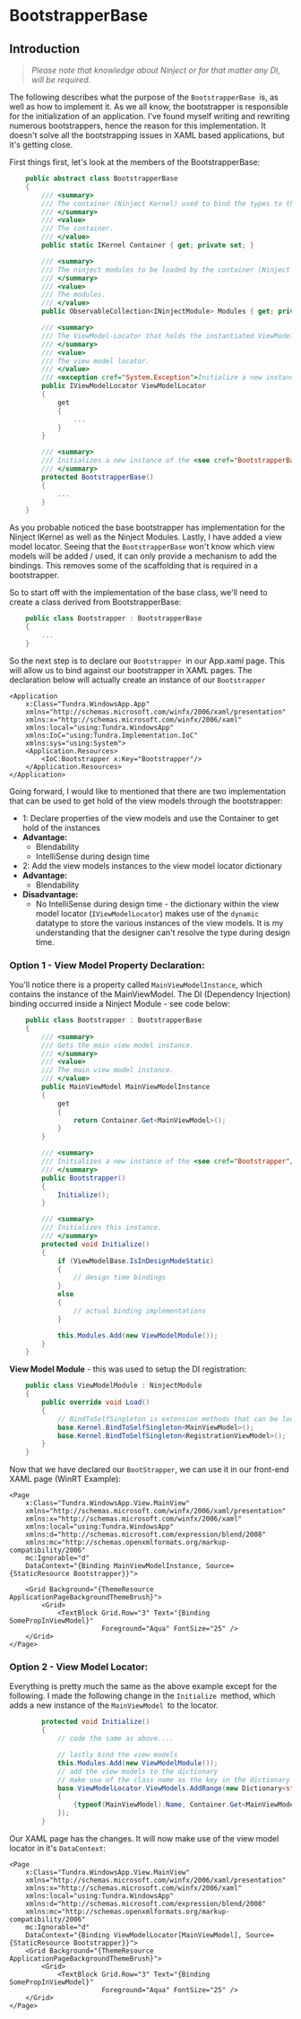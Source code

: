 # BootstrapperBase

## Introduction

> _Please note that knowledge about Ninject or for that matter any DI, will be required._

The following describes what the purpose of the `BootstrapperBase `is, as well as how to implement it. As we all know, the bootstrapper is responsible for the initialization of an application. I've found myself writing and rewriting numerous bootstrappers, hence the reason for this implementation. It doesn't solve all the bootstrapping issues in XAML based applications, but it's getting close. 

First things first, let's look at the members of the BootstrapperBase:
```csharp
    public abstract class BootstrapperBase
    {
        /// <summary>
        /// The container (Ninject Kernel) used to bind the types to the interfaces.
        /// </summary>
        /// <value>
        /// The container.
        /// </value>
        public static IKernel Container { get; private set; }

        /// <summary>
        /// The ninject modules to be loaded by the container (Ninject Kernel)
        /// </summary>
        /// <value>
        /// The modules.
        /// </value>
        public ObservableCollection<INinjectModule> Modules { get; private set; }

        /// <summary>
        /// The ViewModel-Locator that holds the instantiated ViewModels to bind the XAML against.
        /// </summary>
        /// <value>
        /// The view model locator.
        /// </value>
        /// <exception cref="System.Exception">Initialize a new instance of an IKernel (Container) before using the view model locator.</exception>
        public IViewModelLocator ViewModelLocator
        {
            get
            {
                ...
            }
        }

        /// <summary>
        /// Initializes a new instance of the <see cref="BootstrapperBase"/> class.
        /// </summary>
        protected BootstrapperBase()
        {
			...
        }
    }
```
As you probable noticed the base bootstrapper has implementation for the Ninject IKernel as well as the Ninject Modules. Lastly, I have added a view model locator. Seeing that the `BootstrapperBase` won't know which view models will be added / used, it can only provide a mechanism to add the bindings. This removes some of the scaffolding that is required in a bootstrapper.

So to start off with the implementation of the base class, we'll need to create a class derived from BootstrapperBase:
```csharp
    public class Bootstrapper : BootstrapperBase
    {
        ...
    }
```

So the next step is to declare our `Bootstrapper `in our App.xaml page. This will allow us to bind against our bootstrapper in XAML pages. The declaration below will actually create an instance of our `Bootstrapper`
```xaml
<Application
    x:Class="Tundra.WindowsApp.App"
    xmlns="http://schemas.microsoft.com/winfx/2006/xaml/presentation"
    xmlns:x="http://schemas.microsoft.com/winfx/2006/xaml"
    xmlns:local="using:Tundra.WindowsApp"
    xmlns:IoC="using:Tundra.Implementation.IoC"
    xmlns:sys="using:System">
    <Application.Resources>
        <IoC:Bootstrapper x:Key="Bootstrapper"/>
    </Application.Resources>
</Application>
```
Going forward, I would like to mentioned that there are two implementation that can be used to get hold of the view models through the bootstrapper:

+ 1: Declare properties of the view models and use the Container to get hold of the instances
 + **Advantage:**
   + Blendability
   + IntelliSense during design time
+ 2: Add the view models instances to the view model locator dictionary
 + **Advantage:**
   + Blendability
 + **Disadvantage:**
   + No IntelliSense during design time - the dictionary within the view model locator (`IViewModelLocator`) makes use of the `dynamic` datatype to store the various instances of the view models. It is my understanding that the designer can't resolve the type during design time. 

### Option 1 - View Model Property Declaration:
You'll notice there is a property called `MainViewModelInstance`, which contains the instance of the MainViewModel. The DI (Dependency Injection) binding occurred inside a Ninject Module - see code below:
```csharp
    public class Bootstrapper : BootstrapperBase
    {
        /// <summary>
        /// Gets the main view model instance.
        /// </summary>
        /// <value>
        /// The main view model instance.
        /// </value>
        public MainViewModel MainViewModelInstance
        {
            get
            {
                return Container.Get<MainViewModel>();
            }
        }

        /// <summary>
        /// Initializes a new instance of the <see cref="Bootstrapper"/> class.
        /// </summary>
        public Bootstrapper()
        {
            Initialize();
        }

        /// <summary>
        /// Initializes this instance.
        /// </summary>
        protected void Initialize()
        {
            if (ViewModelBase.IsInDesignModeStatic)
            {
                // design time bindings
            }
            else
            {
                // actual binding implementations
            }

            this.Modules.Add(new ViewModelModule());
        }
    }
```
**View Model Module** - this was used to setup the DI registration:
```csharp
    public class ViewModelModule : NinjectModule
    {
        public override void Load()
        {
            // BindToSelfSingleton is extension methods that can be located in Tundra
            base.Kernel.BindToSelfSingleton<MainViewModel>();
            base.Kernel.BindToSelfSingleton<RegistrationViewModel>();
        }
    }
```

Now that we have declared our `BootStrapper`, we can use it in our front-end XAML page (WinRT Example):
```xaml
<Page
    x:Class="Tundra.WindowsApp.View.MainView"
    xmlns="http://schemas.microsoft.com/winfx/2006/xaml/presentation"
    xmlns:x="http://schemas.microsoft.com/winfx/2006/xaml"
    xmlns:local="using:Tundra.WindowsApp"
    xmlns:d="http://schemas.microsoft.com/expression/blend/2008"
    xmlns:mc="http://schemas.openxmlformats.org/markup-compatibility/2006"
    mc:Ignorable="d"
    DataContext="{Binding MainViewModelInstance, Source={StaticResource Bootstrapper}}">

    <Grid Background="{ThemeResource ApplicationPageBackgroundThemeBrush}">
        <Grid>
            <TextBlock Grid.Row="3" Text="{Binding SomePropInViewModel}"
                       Foreground="Aqua" FontSize="25" />
    </Grid>
</Page>
```

### Option 2 - View Model Locator:
Everything is pretty much the same as the above example except for the following. I made the following change in the `Initialize `method, which adds a new instance of the `MainViewModel `to the locator.
```csharp
        protected void Initialize()
        {
            // code the same as above....

            // lastly bind the view models
            this.Modules.Add(new ViewModelModule());
            // add the view models to the dictionary
            // make use of the class name as the key in the dictionary
            base.ViewModelLocator.ViewModels.AddRange(new Dictionary<string, dynamic>()
            {
                {typeof(MainViewModel).Name, Container.Get<MainViewModel>()}
            });
        }
```
Our XAML page has the changes. It will now make use of the view model locator in it's `DataContext`:
```xaml
<Page
    x:Class="Tundra.WindowsApp.View.MainView"
    xmlns="http://schemas.microsoft.com/winfx/2006/xaml/presentation"
    xmlns:x="http://schemas.microsoft.com/winfx/2006/xaml"
    xmlns:local="using:Tundra.WindowsApp"
    xmlns:d="http://schemas.microsoft.com/expression/blend/2008"
    xmlns:mc="http://schemas.openxmlformats.org/markup-compatibility/2006"
    mc:Ignorable="d"
    DataContext="{Binding ViewModelLocator[MainViewModel], Source={StaticResource Bootstrapper}}">
    <Grid Background="{ThemeResource ApplicationPageBackgroundThemeBrush}">
        <Grid>
            <TextBlock Grid.Row="3" Text="{Binding SomePropInViewModel}"
                       Foreground="Aqua" FontSize="25" />
    </Grid>
</Page>
```